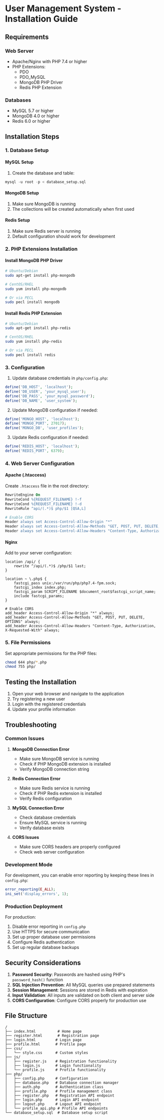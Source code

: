 # User Management System - Installation Guide

## Requirements

### Web Server
- Apache/Nginx with PHP 7.4 or higher
- PHP Extensions:
  - PDO
  - PDO_MySQL
  - MongoDB PHP Driver
  - Redis PHP Extension

### Databases
- MySQL 5.7 or higher
- MongoDB 4.0 or higher
- Redis 6.0 or higher

## Installation Steps

### 1. Database Setup

#### MySQL Setup
1. Create the database and table:
```sql
mysql -u root -p < database_setup.sql
```

#### MongoDB Setup
1. Make sure MongoDB is running
2. The collections will be created automatically when first used

#### Redis Setup
1. Make sure Redis server is running
2. Default configuration should work for development

### 2. PHP Extensions Installation

#### Install MongoDB PHP Driver
```bash
# Ubuntu/Debian
sudo apt-get install php-mongodb

# CentOS/RHEL
sudo yum install php-mongodb

# Or via PECL
sudo pecl install mongodb
```

#### Install Redis PHP Extension
```bash
# Ubuntu/Debian
sudo apt-get install php-redis

# CentOS/RHEL
sudo yum install php-redis

# Or via PECL
sudo pecl install redis
```

### 3. Configuration

1. Update database credentials in `php/config.php`:
```php
define('DB_HOST', 'localhost');
define('DB_USER', 'your_mysql_user');
define('DB_PASS', 'your_mysql_password');
define('DB_NAME', 'user_system');
```

2. Update MongoDB configuration if needed:
```php
define('MONGO_HOST', 'localhost');
define('MONGO_PORT', 27017);
define('MONGO_DB', 'user_profiles');
```

3. Update Redis configuration if needed:
```php
define('REDIS_HOST', 'localhost');
define('REDIS_PORT', 6379);
```

### 4. Web Server Configuration

#### Apache (.htaccess)
Create `.htaccess` file in the root directory:
```apache
RewriteEngine On
RewriteCond %{REQUEST_FILENAME} !-f
RewriteCond %{REQUEST_FILENAME} !-d
RewriteRule ^api/(.*)$ php/$1 [QSA,L]

# Enable CORS
Header always set Access-Control-Allow-Origin "*"
Header always set Access-Control-Allow-Methods "GET, POST, PUT, DELETE, OPTIONS"
Header always set Access-Control-Allow-Headers "Content-Type, Authorization, X-Requested-With"
```

#### Nginx
Add to your server configuration:
```nginx
location /api/ {
    rewrite ^/api/(.*)$ /php/$1 last;
}

location ~ \.php$ {
    fastcgi_pass unix:/var/run/php/php7.4-fpm.sock;
    fastcgi_index index.php;
    fastcgi_param SCRIPT_FILENAME $document_root$fastcgi_script_name;
    include fastcgi_params;
}

# Enable CORS
add_header Access-Control-Allow-Origin "*" always;
add_header Access-Control-Allow-Methods "GET, POST, PUT, DELETE, OPTIONS" always;
add_header Access-Control-Allow-Headers "Content-Type, Authorization, X-Requested-With" always;
```

### 5. File Permissions

Set appropriate permissions for the PHP files:
```bash
chmod 644 php/*.php
chmod 755 php/
```

## Testing the Installation

1. Open your web browser and navigate to the application
2. Try registering a new user
3. Login with the registered credentials
4. Update your profile information

## Troubleshooting

### Common Issues

1. **MongoDB Connection Error**
   - Make sure MongoDB service is running
   - Check if PHP MongoDB extension is installed
   - Verify MongoDB connection string

2. **Redis Connection Error**
   - Make sure Redis service is running
   - Check if PHP Redis extension is installed
   - Verify Redis configuration

3. **MySQL Connection Error**
   - Check database credentials
   - Ensure MySQL service is running
   - Verify database exists

4. **CORS Issues**
   - Make sure CORS headers are properly configured
   - Check web server configuration

### Development Mode

For development, you can enable error reporting by keeping these lines in `config.php`:
```php
error_reporting(E_ALL);
ini_set('display_errors', 1);
```

### Production Deployment

For production:
1. Disable error reporting in `config.php`
2. Use HTTPS for secure communication
3. Set up proper database user permissions
4. Configure Redis authentication
5. Set up regular database backups

## Security Considerations

1. **Password Security**: Passwords are hashed using PHP's `password_hash()` function
2. **SQL Injection Prevention**: All MySQL queries use prepared statements
3. **Session Management**: Sessions are stored in Redis with expiration
4. **Input Validation**: All inputs are validated on both client and server side
5. **CORS Configuration**: Configure CORS properly for production use

## File Structure

```
/
├── index.html          # Home page
├── register.html       # Registration page
├── login.html         # Login page
├── profile.html       # Profile page
├── css/
│   └── style.css      # Custom styles
├── js/
│   ├── register.js    # Registration functionality
│   ├── login.js       # Login functionality
│   └── profile.js     # Profile functionality
├── php/
│   ├── config.php     # Configuration
│   ├── database.php   # Database connection manager
│   ├── auth.php       # Authentication class
│   ├── profile.php    # Profile management class
│   ├── register.php   # Registration API endpoint
│   ├── login.php      # Login API endpoint
│   ├── logout.php     # Logout API endpoint
│   └── profile_api.php # Profile API endpoints
└── database_setup.sql  # Database setup script
```